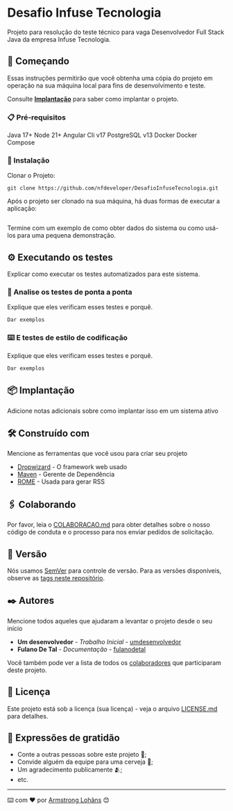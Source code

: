 # Desafio Infuse Tecnologia

Projeto para resolução do teste técnico para vaga Desenvolvedor Full Stack Java da empresa Infuse Tecnologia.

## 🚀 Começando

Essas instruções permitirão que você obtenha uma cópia do projeto em operação na sua máquina local para fins de desenvolvimento e teste.

Consulte **[Implantação](#-implanta%C3%A7%C3%A3o)** para saber como implantar o projeto.

### 📋 Pré-requisitos

Java 17+
Node 21+
Angular Cli v17
PostgreSQL v13
Docker
Docker Compose

### 🔧 Instalação

Clonar o Projeto:

```
git clone https://github.com/nfdeveloper/DesafioInfuseTecnologia.git
```

Após o projeto ser clonado na sua máquina, há duas formas de executar a aplicação:

```

```

Termine com um exemplo de como obter dados do sistema ou como usá-los para uma pequena demonstração.

## ⚙️ Executando os testes

Explicar como executar os testes automatizados para este sistema.

### 🔩 Analise os testes de ponta a ponta

Explique que eles verificam esses testes e porquê.

```
Dar exemplos
```

### ⌨️ E testes de estilo de codificação

Explique que eles verificam esses testes e porquê.

```
Dar exemplos
```

## 📦 Implantação

Adicione notas adicionais sobre como implantar isso em um sistema ativo

## 🛠️ Construído com

Mencione as ferramentas que você usou para criar seu projeto

* [Dropwizard](http://www.dropwizard.io/1.0.2/docs/) - O framework web usado
* [Maven](https://maven.apache.org/) - Gerente de Dependência
* [ROME](https://rometools.github.io/rome/) - Usada para gerar RSS

## 🖇️ Colaborando

Por favor, leia o [COLABORACAO.md](https://gist.github.com/usuario/linkParaInfoSobreContribuicoes) para obter detalhes sobre o nosso código de conduta e o processo para nos enviar pedidos de solicitação.

## 📌 Versão

Nós usamos [SemVer](http://semver.org/) para controle de versão. Para as versões disponíveis, observe as [tags neste repositório](https://github.com/suas/tags/do/projeto). 

## ✒️ Autores

Mencione todos aqueles que ajudaram a levantar o projeto desde o seu início

* **Um desenvolvedor** - *Trabalho Inicial* - [umdesenvolvedor](https://github.com/linkParaPerfil)
* **Fulano De Tal** - *Documentação* - [fulanodetal](https://github.com/linkParaPerfil)

Você também pode ver a lista de todos os [colaboradores](https://github.com/usuario/projeto/colaboradores) que participaram deste projeto.

## 📄 Licença

Este projeto está sob a licença (sua licença) - veja o arquivo [LICENSE.md](https://github.com/usuario/projeto/licenca) para detalhes.

## 🎁 Expressões de gratidão

* Conte a outras pessoas sobre este projeto 📢;
* Convide alguém da equipe para uma cerveja 🍺;
* Um agradecimento publicamente 🫂;
* etc.


---
⌨️ com ❤️ por [Armstrong Lohãns](https://gist.github.com/lohhans) 😊
